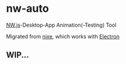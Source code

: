 # nw-auto

[NW.js][nwjs]-Desktop-App Animation(-Testing) Tool

Migrated from [nixe][nixe], which works with [Electron][electron]


## WIP...


[nwjs]: https://github.com/nwjs/nw.js
[electron]: https://github.com/atom/electron
[nixe]: https://github.com/fritx/nixe
